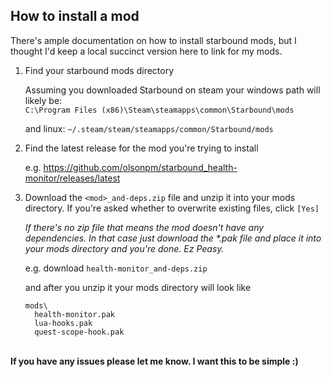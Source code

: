 ## How to install a mod

There's ample documentation on how to install starbound mods, but I thought I'd
keep a local succinct version here to link for my mods.

1. Find your starbound mods directory

   Assuming you downloaded Starbound on steam your windows path will likely be:  
   `C:\Program Files (x86)\Steam\steamapps\common\Starbound\mods`

   and linux: `~/.steam/steam/steamapps/common/Starbound/mods`

2. Find the latest release for the mod you're trying to install

   e.g.
   https://github.com/olsonpm/starbound_health-monitor/releases/latest

3. Download the `<mod>_and-deps.zip` file and unzip it into your mods directory.
   If you're asked whether to overwrite existing files, click `[Yes]`

   *If there's no zip file that means the mod doesn't have any dependencies.*
   *In that case just download the &#42;.pak file and place it into your mods*
   *directory and you're done.  Ez Peasy.*

   e.g.
   download `health-monitor_and-deps.zip`  

   and after you unzip it your mods directory will look like
   ```
   mods\
     health-monitor.pak
     lua-hooks.pak
     quest-scope-hook.pak
   ```

<br>
<strong>If you have any issues please let me know.  I want this to be simple :)</strong>
